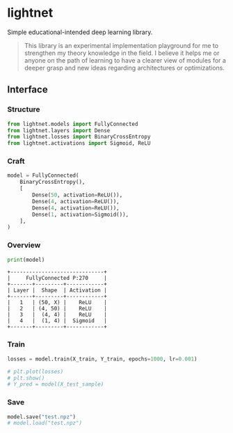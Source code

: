 # lightnet
Simple educational-intended deep learning library.

> This library is an experimental implementation playground for me to strengthen my theory knowledge in the field. I believe it helps me or anyone
on the path of learning to have a clearer view of modules for a deeper grasp and new ideas regarding architectures or optimizations.

## Interface

### Structure
```py
from lightnet.models import FullyConnected
from lightnet.layers import Dense
from lightnet.losses import BinaryCrossEntropy
from lightnet.activations import Sigmoid, ReLU
```
### Craft
```py
model = FullyConnected(
    BinaryCrossEntropy(),
    [
        Dense(50, activation=ReLU()),
        Dense(4, activation=ReLU()),
        Dense(4, activation=ReLU()),
        Dense(1, activation=Sigmoid()),
    ],
)
```
### Overview
```py
print(model)
```
```
+------------------------------+
|     FullyConnected P:270     |
+-------+---------+------------+
| Layer |  Shape  | Activation |
+-------+---------+------------+
|   1   | (50, X) |    ReLU    |
|   2   | (4, 50) |    ReLU    |
|   3   |  (4, 4) |    ReLU    |
|   4   |  (1, 4) |  Sigmoid   |
+-------+---------+------------+
```
### Train
```py
losses = model.train(X_train, Y_train, epochs=1000, lr=0.001)

# plt.plot(losses)
# plt.show()
# Y_pred = model(X_test_sample)
```
### Save
```py
model.save("test.npz")
# model.load("test.npz")
```
